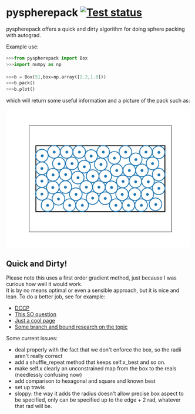 # pyspherepack [![Test status](https://travis-ci.org/cunni/pyspherepack.svg?branch=master)](https://travis-ci.org/cunni/pyspherepack) 

pyspherepack offers a quick and dirty algorithm for doing sphere packing with autograd.

Example use: 

```python
>>>from pyspherepack import Box
>>>import numpy as np

>>>b = Box(51,box=np.array([2.2,1.0]))
>>>b.pack()
>>>b.plot()
```

which will return some useful information and a picture of the pack such as:

<img src="examples/pack51.png" width="500">

## Quick and Dirty! 

Please note this uses a first order gradient method, just because I was curious how well it would work.  
It is by no means optimal or even a sensible approach, but it is nice and lean.  To do a better job, see
for example:
    
* [DCCP](https://github.com/cvxgrp/dccp) 
* [This SO question](https://stackoverflow.com/questions/39968941/how-to-pack-spheres-in-python)
* [Just a cool page](http://hydra.nat.uni-magdeburg.de/packing/csq/csq.html#overview)
* [Some branch and bound research on the topic](https://www.researchgate.net/publication/220133007_A_New_Verified_Optimization_Technique_for_the_Packing_Circles_in_a_Unit_Square_Problems?enrichId=rgreq-490d1cf3ff2b8cd8fcde9d2d6bda05db-XXX&enrichSource=Y292ZXJQYWdlOzIyMDEzMzAwNztBUzoxMDM3ODQyOTQzODc3MjVAMTQwMTc1NTUxMjk2OA%3D%3D&el=1_x_3&_esc=publicationCoverPdf)

Some current issues:
    
* deal properly with the fact that we don't enforce the box, so the radii aren't really correct
* add a shuffle_repeat method that keeps self.x_best and so on.
* make self.x clearly an unconstrained map from the box to the reals (needlessly confusing now)
* add comparison to hexagonal and square and known best
* set up travis     
* sloppy: the way it adds the radius doesn't allow precise box aspect to be specified, only can be specified up to the edge + 2 rad, whatever that rad will be.
